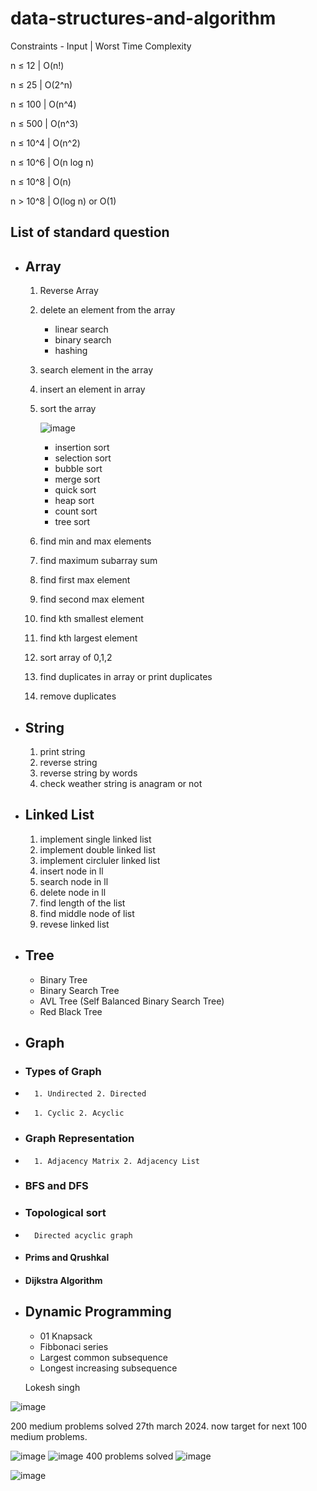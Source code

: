 # data-structures-and-algorithm

Constraints -
Input | Worst Time Complexity

n ≤ 12 | O(n!)

n ≤ 25 | O(2^n)

n ≤ 100 | O(n^4)

n ≤ 500 | O(n^3)

n ≤ 10^4 | O(n^2)

n ≤ 10^6 | O(n log n)

n ≤ 10^8 | O(n)

n > 10^8 | O(log n) or O(1)


## List of standard question
  
 - ## Array
      1. Reverse Array 
      2. delete an element from the array
         - linear search
         - binary search
         - hashing
      4. search element in the array
      5. insert an element in array
      6. sort the array
  
         
           ![image](https://github.com/Lokesh598/data-structures-and-algorithm/assets/63910828/2c019928-1582-4194-b89e-a1de546e6bc6)

         - insertion sort
         - selection sort
         - bubble sort
         - merge sort
         - quick sort
         - heap sort
         - count sort
         - tree sort

      6. find min and max elements
      7. find maximum subarray sum
      8. find first max element
      9. find second max element
      10. find kth smallest element
      11. find kth largest element
      12. sort array of 0,1,2
      13. find duplicates in array or print duplicates
      14. remove duplicates


  - ## String 
      1. print string 
      2. reverse string 
      3. reverse string by words
      4. check weather string is anagram or not
      
  - ## Linked List
      1. implement single linked list
      2. implement double linked list
      3. implement circluler linked list
      4. insert node in ll
      5. search node in ll
      6. delete node in ll
      7. find length of the list
      8. find middle node of list
      9. revese linked list
      
  - ## Tree
    - Binary Tree
    - Binary Search Tree
    - AVL Tree (Self Balanced Binary Search Tree)
    - Red Black Tree

  - ## Graph
  -   ### Types of Graph
  -       1. Undirected 2. Directed
  -       1. Cyclic 2. Acyclic
  -   ### Graph Representation
  -       1. Adjacency Matrix 2. Adjacency List
  -   ### BFS and DFS
  -   ### Topological sort
  -       Directed acyclic graph
  -   #### Prims and Qrushkal
  -   #### Dijkstra Algorithm

  - ## Dynamic Programming
    - 01 Knapsack
    - Fibbonaci series
    - Largest common subsequence
    - Longest increasing subsequence

    Lokesh singh
   
      
![image](https://github.com/Lokesh598/data-structures-and-algorithm/assets/63910828/9ec4211d-b505-4281-b221-e9b9800d53fc)

200 medium problems solved 27th march 2024. now target for next 100 medium problems.

![image](https://github.com/Lokesh598/data-structures-and-algorithm/assets/63910828/42eaa8db-81cf-462b-89ad-44aae4839b44)
![image](https://github.com/Lokesh598/data-structures-and-algorithm/assets/63910828/c51e1398-9346-4636-aa2e-be39f7136c9d)
400 problems solved
![image](https://github.com/user-attachments/assets/94890c81-bc44-4c04-9ebf-0ce9c5082186)



![image](https://github.com/Lokesh598/data-structures-and-algorithm/assets/63910828/6ee91c8b-5390-483c-b52d-013d2ac50d12)

